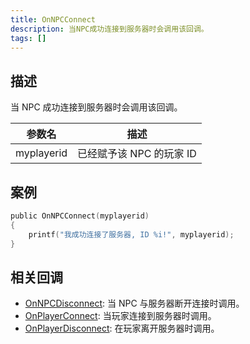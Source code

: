```yaml
---
title: OnNPCConnect
description: 当NPC成功连接到服务器时会调用该回调。
tags: []
---
```


<VersionWarn name='callback' version='SA-MP 0.3a' />

## 描述

当 NPC 成功连接到服务器时会调用该回调。

| 参数名     | 描述                     |
| ---------- | ------------------------ |
| myplayerid | 已经赋予该 NPC 的玩家 ID |

## 案例

```c
public OnNPCConnect(myplayerid)
{
    printf("我成功连接了服务器, ID %i!", myplayerid);
}
```

## 相关回调

- [OnNPCDisconnect](../callbacks/OnNPCDisconnect): 当 NPC 与服务器断开连接时调用。
- [OnPlayerConnect](../callbacks/OnPlayerConnect): 当玩家连接到服务器时调用。
- [OnPlayerDisconnect](../callbacks/OnPlayerDisconnect): 在玩家离开服务器时调用。
